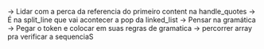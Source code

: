 
-> Lidar com a perca da referencia do primeiro content na handle_quotes
-> É na split_line que vai acontecer a pop da linked_list
-> Pensar na gramática
-> Pegar o token e colocar em suas regras de gramatica
-> percorrer array pra verificar a sequenciaS